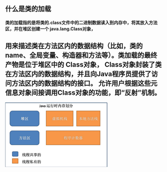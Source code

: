 ## 什么是类的加载

#### 类的加载指的是将类的.class文件中的二进制数据读入到内存中，将其放入方法区，并在堆区创建一个 java.lang.Class对象，
用来描述类在方法区内的数据结构（比如，类的name、全局变量、构造器和方法等）。类加载的最终产物是位于堆区中的 Class对象，
Class对象封装了类在方法区内的数据结构，并且向Java程序员提供了访问方法区内的数据结构的接口。
允许用户根据这些元信息对象间接调用Class对象的功能，即“反射”机制。
---
![image](https://github.com/YoucanyouUp1/learn-for-last-hornor/blob/master/%E5%AD%A6%E4%B9%A0%E6%80%BB%E7%BB%93/img/1.png)
